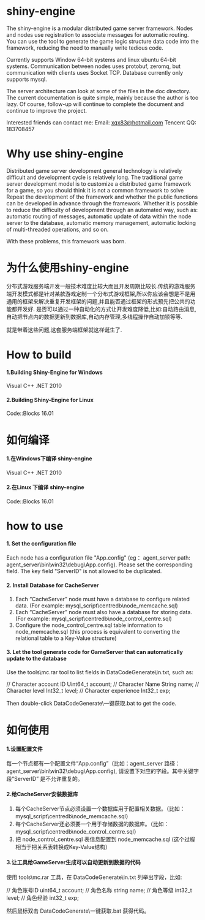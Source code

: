 # shiny-engine
The shiny-engine is a modular distributed game server framework. Nodes and nodes use registration to associate messages for automatic routing. You can use the tool to generate the game logic structure data code into the framework, reducing the need to manually write tedious code.

Currently supports Window 64-bit systems and linux ubuntu 64-bit systems. Communication between nodes uses protobuf, zeromq, but communication with clients uses Socket TCP. Database currently only supports mysql.

The server architecture can look at some of the files in the doc directory. The current documentation is quite simple, mainly because the author is too lazy. Of course, follow-up will continue to complete the document and continue to improve the project.

Interested friends can contact me:
Email: xqx83@hotmail.com Tencent QQ: 183708457

# Why use shiny-engine
Distributed game server development general technology is relatively difficult and development cycle is relatively long. The traditional game server development model is to customize a distributed game framework for a game, so you should think it is not a common framework to solve Repeat the development of the framework and whether the public functions can be developed in advance through the framework.
Whether it is possible to reduce the difficulty of development through an automated way, such as: automatic routing of messages, automatic update of data within the node server to the database, automatic memory management, automatic locking of multi-threaded operations, and so on.

With these problems, this framework was born.

# 为什么使用shiny-engine
分布式游戏服务端开发一般技术难度比较大而且开发周期比较长.传统的游戏服务端开发模式都是针对某款游戏定制一个分布式游戏框架,所以你应该会想是不是用通用的框架来解决重复开发框架的问题,并且能否通过框架的形式预先把公共的功能都开发好.
是否可以通过一种自动化的方式让开发难度降低,比如:自动路由消息,自动把节点内的数据更新到数据库,自动内存管理,多线程操作自动加锁等等.

就是带着这些问题,这套服务端框架就这样诞生了.


# How to build
#### 1.Building Shiny-Engine for Windows
Visual C++ .NET 2010

#### 2.Building Shiny-Engine for Linux
Code::Blocks 16.01

# 如何编译
#### 1.在Windows下编译 shiny-engine
Visual C++ .NET 2010

#### 2.在Linux 下编译 shiny-engine
Code::Blocks 16.01

# how to use
#### 1. Set the configuration file
Each node has a configuration file "App.config" (eg： agent_server path: agent_server\bin\win32\debug\App.config).
Please set the corresponding field. The key field "ServerID" is not allowed to be duplicated.
#### 2. Install Database for CacheServer
1. Each “CacheServer” node must have a database to configure related data. (For example: mysql_script\centredb\node_memcache.sql)
2. Each “CacheServer” node must also have a database for storing data. (For example: mysql_script\centredb\node_control_centre.sql)
3. Configure the node_control_centre.sql table information to node_memcache.sql (this process is equivalent to converting the relational table to a Key-Value structure)
#### 3. Let the tool generate code for GameServer that can automatically update to the database
Use the tools\mc.rar tool to list fields in DataCodeGenerate\in.txt, such as:

// Character account ID
Uint64_t account;
// Character Name
String name;
// Character level
Int32_t level;
// Character experience
Int32_t exp;

Then double-click DataCodeGenerate\一键获取.bat to get the code.

# 如何使用
#### 1.设置配置文件
每一个节点都有一个配置文件“App.config”（比如：agent_server 路径：agent_server\bin\win32\debug\App.config),
请设置下对应的字段。其中关键字段“ServerID” 是不允许重复的。

#### 2.给CacheServer安装数据库
1. 每个CacheServer节点必须设置一个数据库用于配置相关数据。（比如：mysql_script\centredb\node_memcache.sql）
2. 每个CacheServer还必须要一个用于存储数据的数据库。（比如：mysql_script\centredb\node_control_centre.sql）
3. 把 node_control_centre.sql 表信息配置到 node_memcache.sql (这个过程相当于把关系表转换成Key-Value结构）

#### 3.让工具给GameServer生成可以自动更新到数据的代码 
使用 tools\mc.rar 工具，在 DataCodeGenerate\in.txt 列举出字段，比如:

// 角色账号ID
uint64_t account;
// 角色名称
string name;
// 角色等级
int32_t level;
// 角色经验
int32_t exp;

然后鼠标双击 DataCodeGenerate\一键获取.bat 获得代码。
